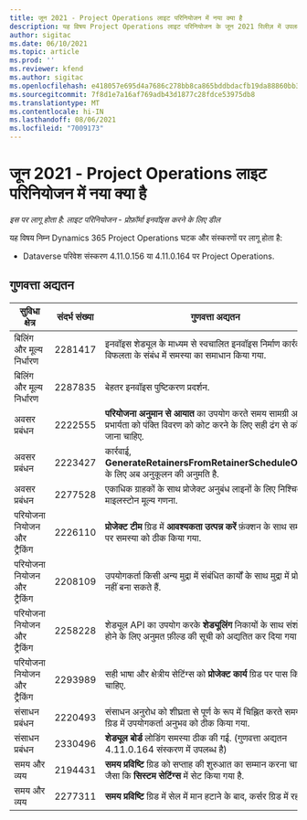 ```yaml
---
title: जून 2021 - Project Operations लाइट परिनियोजन में नया क्या है
description: यह विषय Project Operations लाइट परिनियोजन के जून 2021 रिलीज़ में उपलब्ध गुणवत्ता अद्यतन के बारे में जानकारी प्रदान करता है.
author: sigitac
ms.date: 06/10/2021
ms.topic: article
ms.prod: ''
ms.reviewer: kfend
ms.author: sigitac
ms.openlocfilehash: e418057e695d4a7686c278bb8ca865bddbdacfb19da88860bb35dd39ab852091
ms.sourcegitcommit: 7f8d1e7a16af769adb43d1877c28fdce53975db8
ms.translationtype: MT
ms.contentlocale: hi-IN
ms.lasthandoff: 08/06/2021
ms.locfileid: "7009173"
---
```

# <a name="whats-new-june-2021---project-operations-lite-deployment"></a>जून 2021 - Project Operations लाइट परिनियोजन में नया क्या है

_इस पर लागू होता है: लाइट परिनियोजन - प्रोफ़ॉर्मा इनवॉइस करने के लिए डील_

यह विषय निम्न Dynamics 365 Project Operations घटक और संस्करणों पर लागू होता है:

  - Dataverse परिवेश संस्करण 4.11.0.156 या 4.11.0.164 पर Project Operations.

## <a name="quality-updates"></a>गुणवत्ता अद्यतन

| **सुविधा क्षेत्र** | **संदर्भ संख्या** | **गुणवत्ता अद्यतन** |
| --- | --- | --- |
| बिलिंग और मूल्य निर्धारण | 2281417 | इनवॉइस शेड्यूल के माध्यम से स्वचालित इनवॉइस निर्माण कार्रवाई की विफलता के संबंध में समस्या का समाधान किया गया. |
| बिलिंग और मूल्य निर्धारण | 2287835 |   बेहतर इनवॉइस पुष्टिकरण प्रदर्शन. |
| अवसर प्रबंधन | 2222555 | **परियोजना अनुमान से आयात** का उपयोग करते समय सामग्री अनुमान प्रभार्यता को पंक्ति विवरण को कोट करने के लिए सही ढंग से कॉपी किया जाना चाहिए. |
| अवसर प्रबंधन | 2223427 | कार्रवाई, **GenerateRetainersFromRetainerScheduleOptions** के लिए अब अनुकूलन की अनुमति है. |
| अवसर प्रबंधन | 2277528 | एकाधिक ग्राहकों के साथ प्रोजेक्ट अनुबंध लाइनों के लिए निश्चित बिलिंग माइलस्टोन मूल्य गणना. |
| परियोजना नियोजन और ट्रैकिंग | 2226110 | **प्रोजेक्ट टीम** ग्रिड में **आवश्यकता उत्पन्न करें** फ़ंक्शन के साथ समय समय पर समस्या को ठीक किया गया. |
| परियोजना नियोजन और ट्रैकिंग | 2208109 | उपयोगकर्ता किसी अन्य मुद्रा में संबंधित कार्यों के साथ मुद्रा में प्रोजेक्ट नहीं बना सकते हैं. |
| परियोजना नियोजन और ट्रैकिंग | 2258228 | शेड्यूल API का उपयोग करके **शेड्यूलिंग** निकायों के साथ संशोधित होने के लिए अनुमत फ़ील्ड की सूची को अद्यतित कर दिया गया है. |
| परियोजना नियोजन और ट्रैकिंग | 2293989 | सही भाषा और क्षेत्रीय सेटिंग्स को **प्रोजेक्ट कार्य** ग्रिड पर पास किया जाना चाहिए.|
| संसाधन प्रबंधन | 2220493 | संसाधन अनुरोध को शीघ्रता से पूर्ण के रूप में चिह्नित करते समय **कार्य** ग्रिड में उपयोगकर्ता अनुभव को ठीक किया गया. |
| संसाधन प्रबंधन | 2330496 | **शेड्यूल बोर्ड** लोडिंग समस्या ठीक की गई. (गुणवत्ता अद्यतन 4.11.0.164 संस्करण में उपलब्ध है) |
| समय और व्यय | 2194431 | **समय प्रविष्टि** ग्रिड को सप्ताह की शुरुआत का सम्मान करना चाहिए, जैसा कि **सिस्टम सेटिंग्स** में सेट किया गया है. |
| समय और व्यय | 2277311 | **समय प्रविष्टि** ग्रिड में सेल में मान हटाने के बाद, कर्सर ग्रिड में रहता है. |
